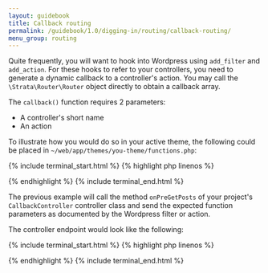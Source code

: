 ```yaml
---
layout: guidebook
title: Callback routing
permalink: /guidebook/1.0/digging-in/routing/callback-routing/
menu_group: routing
---
```


Quite frequently, you will want to hook into Wordpress using `add_filter` and `add_action`. For these hooks to refer to your controllers, you need to generate a dynamic callback to a controller's action. You may call the `\Strata\Router\Router` object directly to obtain a callback array.

The `callback()` function requires 2 parameters:

* A controller's short name
* An action

To illustrate how you would do so in your active theme, the following could be placed in `~/web/app/themes/you-theme/functions.php`:

{% include terminal_start.html %}
{% highlight php linenos %}
<?php
    add_filter('pre_get_posts', \Strata\Router\Router::callback('CallbackController', 'onPreGetPosts'));
?>
{% endhighlight %}
{% include terminal_end.html %}

The previous example will call the method `onPreGetPosts` of your project's `CallbackController` controller class and send the expected function parameters as documented by the Wordpress filter or action.

The controller endpoint would look like the following:

{% include terminal_start.html %}
{% highlight php linenos %}
<?php
namespace App\Controller;

class CallbackController extends AppController {
    public function onPreGetPosts($query)
    {
        // Manipulate the query.

        return $query;
    }
}
?>
{% endhighlight %}
{% include terminal_end.html %}

